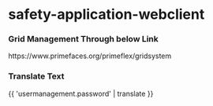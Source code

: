 # safety-application-webclient

<h3>Grid Management Through below Link</h3>
https://www.primefaces.org/primeflex/gridsystem
<br>
<h3>Translate Text</h3>
{{ 'usermanagement.password' | translate }}
